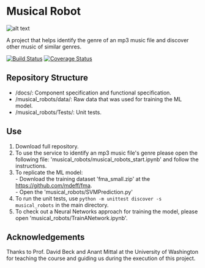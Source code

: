 # Musical Robot
![alt text](https://github.com/MusicalRobots/Musical_Robots/main/docs/MusicalRobotLogo.png?raw=true)

A project that helps identify the genre of an mp3 music file and discover other music of similar genres.


[![Build Status](https://app.travis-ci.com/MusicalRobots/Musical_Robots.svg?branch=main)](https://app.travis-ci.com/MusicalRobots/Musical_Robots)
[![Coverage Status](https://coveralls.io/repos/github/MusicalRobots/Musical_Robots/badge.svg?branch=main)](https://coveralls.io/github/MusicalRobots/Musical_Robots?branch=main)

## Repository Structure
- /docs/: Component specification and functional specification.
- /musical_robots/data/: Raw data that was used for training the ML model.
- /musical_robots/Tests/: Unit tests.


## Use
1) Download full repository.
2) To use the service to identify an mp3 music file's genre please open the following file: 'musical_robots/musical_robots_start.ipynb' and follow the instructions.
3) To replicate the ML model:  
			- Download the training dataset 'fma_small.zip' at the https://github.com/mdeff/fma.  
			- Open the 'musical_robots/SVMPrediction.py'
4) To run the unit tests, use `python -m unittest discover -s musical_robots`  in the main directory.
5) To check out a Neural Networks approach for training the model, please open 'musical_robots/TrainANetwork.ipynb'.

## Acknowledgements
Thanks to Prof. David Beck and Anant Mittal at the University of Washington for teaching the course and guiding us during the execution of this project.
